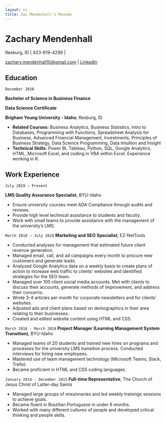 ```yaml
---
layout: cv
title: Zac Mendenhall's Resume
---
```

# Zachary Mendenhall
Rexburg, ID | 423-619-4299 | <div id="webaddress"> <a href="zachary.mendenhall10@gmail.com">zachary.mendenhall10@gmail.com</a> | <a href="https://linkedin.com/in/zachary-mendenhall">LinkedIn</a></div>

<!-- https://www.monique.tech/the-art-of-markdown this is a comment on markdown tricks -->

## Education
`December 2020`

__Bachelor of Science in Business Finance__

__Data Science Certificate__

 __Brigham Young University - Idaho__, Rexburg, ID

- <b>Related Courses:</b> Business Analytics, Business Statistics, Intro to Databases, Programming with Functions, Spreadsheet Analysis for Business, Advanced Financial Management, Investments, Principles of Business Strategy, Data Science Programming, Data Intuition and Insight
- <b>Technical Skills:</b> Power BI, Tableau, Python, SQL, Google Analytics, HTML, Microsoft Excel, and coding in VBA within Excel. Experience working in R.


## Work Experience
`July 2019 – Present`

__LMS Quality Assurance Specialist__, BYU-Idaho

- Ensure university courses meet ADA Compliance through audits and reviews.
- Provide high level technical assistance to students and faculty.
- Work with small teams to provide assistance with the management of the university’s LMS.


`March 2018 – July 2019`
__Marketing and SEO Specialist__, EZ-NetTools

- Conducted analyses for management that estimated future client revenue generation.
- Managed email, call, and ad campaigns every month to procure new customers and generate leads.
- Analyzed Google Analytics data on a weekly basis to create plans of action to increase web traffic to clients’ websites and identified strategies for the SEO team.
- Managed over 100 client social media accounts. Met with clients to discuss their accounts, generate methods of improvement, and address their concerns.
- Wrote 3-4 articles per month for corporate newsletters and for clients’ websites.
- Adjusted ads and client plans based on demographics in their area relating to their businesses.
- Created and edited website content using HTML and CSS.

`March 2016 - March 2018`
__Project Manager (Learning Management System Transition)__, BYU-Idaho

- Managed teams of 20 students and trained new hires on programs and processes for the university LMS transition process. Conducted interviews for hiring new employees.
- Mastered use of team management technology (Microsoft Teams, Slack, Trello). 
- Became proficient in HTML and CSS coding languages.


`January 2014 - December 2015`
__Full-time Representative__, The Church of Jesus Christ of Latter-day Saints

- Managed large groups of missionaries and led weekly trainings sessions to achieve goals.
- Became fluent in Brazilian Portuguese in under 6 months. 
- Worked with many different cultures of people and developed critical thinking and people skills.




<!-- ### Footer

Last updated: May 2013 -->


